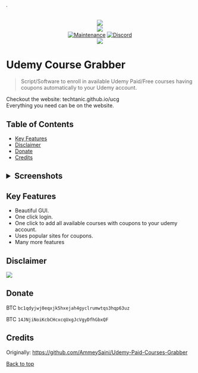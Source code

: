 ###### .
<p align="center">
    <img src="https://github.com/techtanic/Udemy-Course-Grabber/blob/master/UCG-logo.png?raw=true">
    <br/>
    <img src="https://forthebadge.com/images/badges/made-with-python.svg">
    <br/>
    <a href="https://github.com/techtanic/Udemy-Course-Grabber/graphs/commit-activity"><img alt="Maintenance" src="https://img.shields.io/badge/Maintained%3F-yes-green.svg?style=for-the-badge"></a>
    <a target="_blank" href="https://discord.gg/wFsfhJh4Rh"><img alt="Discord" src="https://img.shields.io/discord/703266580846346361.svg?label=Discord&logo=Discord&colorB=7289da&style=for-the-badge"></a>
    <br/>
    <a href="https://github.com/techtanic/Udemy-Course-Grabber"><img src="https://cdn.discordapp.com/attachments/740211892148109373/811161354366353419/standard_8.gif"></a>
</p>


# Udemy Course Grabber

> Script/Software to enroll in available Udemy Paid/Free courses having coupons automatically to your Udemy account.

Checkout the website: techtanic.github.io/ucg  
Everything you need can be on the website.

## Table of Contents
- [Key Features](#key-features)
- [Disclaimer](#disclaimer)
- [Donate](#donate)
- [Credits](#credits)


<h2><details>
<summary>Screenshots</summary>

![Login](https://cdn.discordapp.com/attachments/823472016999972884/824183983197782026/unknown.png)

![Cookie Login](https://cdn.discordapp.com/attachments/823472016999972884/824184031524552725/unknown.png)

![Udemy Course Grabber](https://cdn.discordapp.com/attachments/823472016999972884/824184807155302400/unknown.png)

![Coupon Scraping](https://cdn.discordapp.com/attachments/823472016999972884/824184975645212683/unknown.png)

![Enrolling](https://cdn.discordapp.com/attachments/823472016999972884/824187751075282974/unknown.png)
</details>


## Key Features

- Beautiful GUI.
- One click login.
- One click to add all available courses with coupons to your udemy account.
- Uses popular sites for coupons.
- Many more features


## Disclaimer
![](https://cdn.discordapp.com/attachments/749247352073617518/785906195767754753/unknown.png)
## Donate

BTC `bc1qdyjwj0eqxjk5hxejah4gyclrumwtqs3hqp63uz` 

BTC `14JNjiNoiKcbCHcxcqUxgJcVgyDfhGbxQF`

## Credits 

Originally: https://github.com/AmmeySaini/Udemy-Paid-Courses-Grabber

[Back to top](#)
